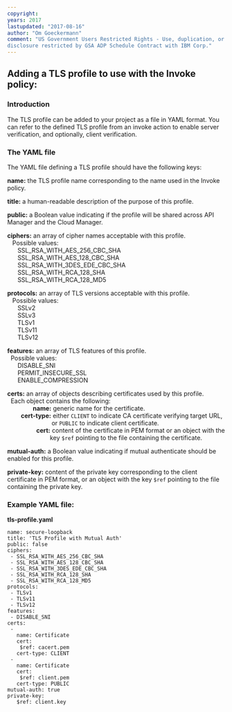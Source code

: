 ```yaml
---
copyright:
years: 2017
lastupdated: "2017-08-16"
author: "Om Goeckermann"
comment: "US Government Users Restricted Rights - Use, duplication, or
disclosure restricted by GSA ADP Schedule Contract with IBM Corp."
---
```

## Adding a TLS profile to use with the Invoke policy:

### Introduction
The TLS profile can be added to your project as a file in YAML format. You can refer to the defined TLS profile from an invoke action to enable server verification, and optionally, client verification.

### The YAML file
The YAML file defining a TLS profile should have the following keys:

**name:** the TLS profile name corresponding to the name used in the Invoke policy.

**title:** a human-readable description of the purpose of this profile.

**public:** a Boolean value indicating if the profile will be shared across API Manager and the Cloud Manager.

**ciphers:** an array of cipher names acceptable with this profile.  
   Possible values:  
      SSL_RSA_WITH_AES_256_CBC_SHA  
      SSL_RSA_WITH_AES_128_CBC_SHA  
      SSL_RSA_WITH_3DES_EDE_CBC_SHA  
      SSL_RSA_WITH_RCA_128_SHA  
      SSL_RSA_WITH_RCA_128_MD5  

**protocols:** an array of TLS versions acceptable with this profile.  
   Possible values:  
      SSLv2  
      SSLv3  
      TLSv1  
      TLSv11  
      TLSv12  
 
**features:** an array of TLS features of this profile.  
  Possible values:  
      DISABLE_SNI  
      PERMIT_INSECURE_SSL  
      ENABLE_COMPRESSION  

**certs:** an array of objects describing certificates used by this profile.  
  Each object contains the following:  
               **name:** generic name for the certificate.  
        **cert-type:** either `CLIENT` to indicate CA certificate verifying target URL,  
                               or `PUBLIC` to indicate client certificate.  
                 **cert:** content of the certificate in PEM format or an object with the  
                               key `$ref` pointing to the file containing the certificate.  

**mutual-auth:** a Boolean value indicating if mutual authenticate should be enabled for this profile.

**private-key:** content of the private key corresponding to the client certificate in PEM format, or an object with the key `$ref` pointing to the file containing the private key.

### Example YAML file:
**tls-profile.yaml**
```
name: secure-loopback
title: 'TLS Profile with Mutual Auth'
public: false
ciphers:
 - SSL_RSA_WITH_AES_256_CBC_SHA
 - SSL_RSA_WITH_AES_128_CBC_SHA
 - SSL_RSA_WITH_3DES_EDE_CBC_SHA
 - SSL_RSA_WITH_RCA_128_SHA
 - SSL_RSA_WITH_RCA_128_MD5
protocols:
 - TLSv1
 - TLSv11
 - TLSv12
features:
 - DISABLE_SNI
certs:
 - 
   name: Certificate
   cert:
    $ref: cacert.pem
   cert-type: CLIENT
 -
   name: Certificate
   cert:
    $ref: client.pem
   cert-type: PUBLIC
mutual-auth: true
private-key:
   $ref: client.key
```

